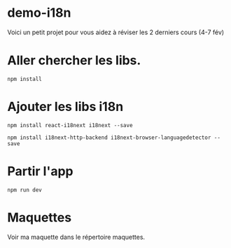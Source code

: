 # demo-i18n
Voici un petit projet pour vous aidez à réviser les 2 derniers cours (4-7 fév)

# Aller chercher les libs.
    npm install

# Ajouter les libs i18n
    npm install react-i18next i18next --save

    npm install i18next-http-backend i18next-browser-languagedetector --save

# Partir l'app
    npm run dev

# Maquettes
Voir ma maquette dans le répertoire maquettes.